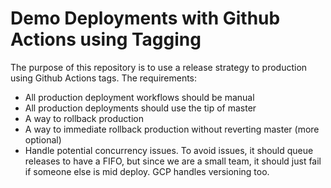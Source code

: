 # Demo Deployments with Github Actions using Tagging

The purpose of this repository is to use a release strategy to production using Github Actions tags. The requirements:
- All production deployment workflows should be manual
- All production deployments should use the tip of master
- A way to rollback production
- A way to immediate rollback production without reverting master (more optional)
- Handle potential concurrency issues. To avoid issues, it should queue releases to have a FIFO, but since we are a small team, it should just fail if someone else is mid deploy. GCP handles versioning too.
